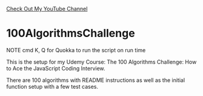 <a href='https://www.YouTube.com/CodingTutorials360'>Check Out My YouTube Channel </a>

# 100AlgorithmsChallenge

NOTE
cmd K, Q for Quokka to run the script on run time


<p>This is the setup for my Udemy Course: The 100 Algorithms Challenge: How to Ace the JavaScript Coding Interview.</p>
<p>There are 100 algorithms with README instructions as well as the initial function setup with a few test cases.</p>
